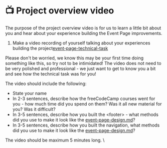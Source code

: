 # 📺 Project overview video

The purpose of the project overview video is for us to learn a little bit about you and hear about your experience building the Event Page improvements.&#x20;

1. Make a video recording of yourself talking about your experiences building the project[event-page-technical-task](event-page-technical-task/ "mention")

Please don't be worried, we know this may be your first time doing something like this, so try not to be intimidated! The video does not need to be very polished and professional - we just want to get to know you a bit and see how the technical task was for you!

The video should include the following:

- State your name
- In 2-3 sentences, describe how the freeCodeCamp courses went for you - how much time did you spend on them? Was it all new material for you? Was it difficult?
- In 3-5 sentences, describe how you built the \<footer> - what methods did you use to make it look like the [event-page-design.md](event-page-technical-task/event-page-design.md "mention")?
- In 3-5 sentences, describe how you built the navigation, what methods did you use to make it look like the [event-page-design.md](event-page-technical-task/event-page-design.md "mention")?

The video should be maximum 5 minutes long. \
